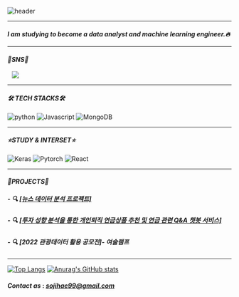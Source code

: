 ![header](https://capsule-render.vercel.app/api?type=waving&color=e9dbfa&height=300&section=header&text=Welcome!%20%20&fontSize=70&animation=fadeIn)

***
#### *I am studying to become a data analyst and machine learning engineer.🔥*
***
#### *🎈SNS🎈*
<a href="https://www.instagram.com/jihaeess/"><img src="http://img.shields.io/badge/-Instagram-ff69b4?style=flat&logo=Instagram(ex.Instagram)&link=https://www.instagram.com/jihaeess/"
        style="height : auto; margin-left : 10px; margin-right : 10px;"/>
</a> 
***
#### *🛠 TECH STACKS🛠*
![python](https://img.shields.io/badge/-python-white?style=for-the-badge&logo=python) ![Javascript](https://img.shields.io/badge/-Javascript-white?style=for-the-badge&logo=Javascript) ![MongoDB](https://img.shields.io/badge/-MongoDB-white?style=for-the-badge&logo=mongodb) 
***
#### *⭐STUDY & INTERSET⭐* 
![Keras](https://img.shields.io/badge/-keras-white?style=for-the-badge&logo=keras) ![Pytorch](https://img.shields.io/badge/-pytorch-white?style=for-the-badge&logo=Pytorch) ![React](https://img.shields.io/badge/-React-white?style=for-the-badge&logo=React)
***
#### *📂PROJECTS📂* 
##### - 🔍 [[뉴스 데이터 분석 프로젝트]](https://github.com/56unbreakable/news_data_project)
##### - 🔍 [[투자 성향 분석을 통한 개인퇴직 연금상품 추천 및 연금 관련 Q&A 챗봇 서비스]](https://github.com/MINICONVERRTIBLE/silverfund/tree/master)
##### - 🔍 [2022 관광데이터 활용 공모전]- 여술램프
***
[![Top Langs](https://github-readme-stats.vercel.app/api/top-langs/?username=MINICONVERRTIBLE)](https://github.com/MINICONVERRTIBLE/github-readme-stats)
[![Anurag's GitHub stats](https://github-readme-stats.vercel.app/api?username=MINICONVERRTIBLE)](https://github.com/MINICONVERRTIBLE/github-readme-stats)

#### *Contact as* : *sojihae99@gmail.com*  
